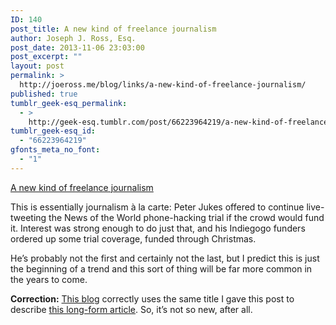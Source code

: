 ```yaml
---
ID: 140
post_title: A new kind of freelance journalism
author: Joseph J. Ross, Esq.
post_date: 2013-11-06 23:03:00
post_excerpt: ""
layout: post
permalink: >
  http://joeross.me/blog/links/a-new-kind-of-freelance-journalism/
published: true
tumblr_geek-esq_permalink:
  - >
    http://geek-esq.tumblr.com/post/66223964219/a-new-kind-of-freelance-journalism
tumblr_geek-esq_id:
  - "66223964219"
gfonts_meta_no_font:
  - "1"
---
```

<a href='http://www.bbc.co.uk/news/technology-24834821'>A new kind of freelance journalism</a><div class="link_description"><p>This is essentially journalism à la carte: Peter Jukes offered to continue live-tweeting the News of the World phone-hacking trial if the crowd would fund it. Interest was strong enough to do just that, and his Indiegogo funders ordered up some trial coverage, funded through Christmas.</p>

<p>He&#8217;s probably not the first and certainly not the last, but I predict this is just the beginning of a trend and this sort of thing will be far more common in the years to come.</p>

<p><strong>Correction:</strong> <a href="http://chalicechick.blogspot.com/2006/04/new-kind-of-freelance-journalism.html" target="_blank">This blog</a> correctly uses the same title I gave this post to describe <a href="http://zenarchery.com/dark-miracle/" target="_blank">this long-form article</a>. So, it&#8217;s not so new, after all.</p></div>